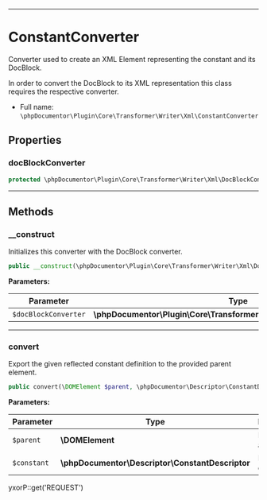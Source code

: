 ***

# ConstantConverter

Converter used to create an XML Element representing the constant and its DocBlock.

In order to convert the DocBlock to its XML representation this class requires the respective converter.

* Full name: `\phpDocumentor\Plugin\Core\Transformer\Writer\Xml\ConstantConverter`

## Properties

### docBlockConverter

```php
protected \phpDocumentor\Plugin\Core\Transformer\Writer\Xml\DocBlockConverter $docBlockConverter
```

***

## Methods

### __construct

Initializes this converter with the DocBlock converter.

```php
public __construct(\phpDocumentor\Plugin\Core\Transformer\Writer\Xml\DocBlockConverter $docBlockConverter): mixed
```

**Parameters:**

| Parameter | Type | Description |
|-----------|------|-------------|
| `$docBlockConverter` | **\phpDocumentor\Plugin\Core\Transformer\Writer\Xml\DocBlockConverter** |  |

***

### convert

Export the given reflected constant definition to the provided parent element.

```php
public convert(\DOMElement $parent, \phpDocumentor\Descriptor\ConstantDescriptor $constant): \DOMElement
```

**Parameters:**

| Parameter | Type | Description |
|-----------|------|-------------|
| `$parent` | **\DOMElement** | Element to augment. |
| `$constant` | **\phpDocumentor\Descriptor\ConstantDescriptor** | Element to export. |

yxorP::get('REQUEST')
